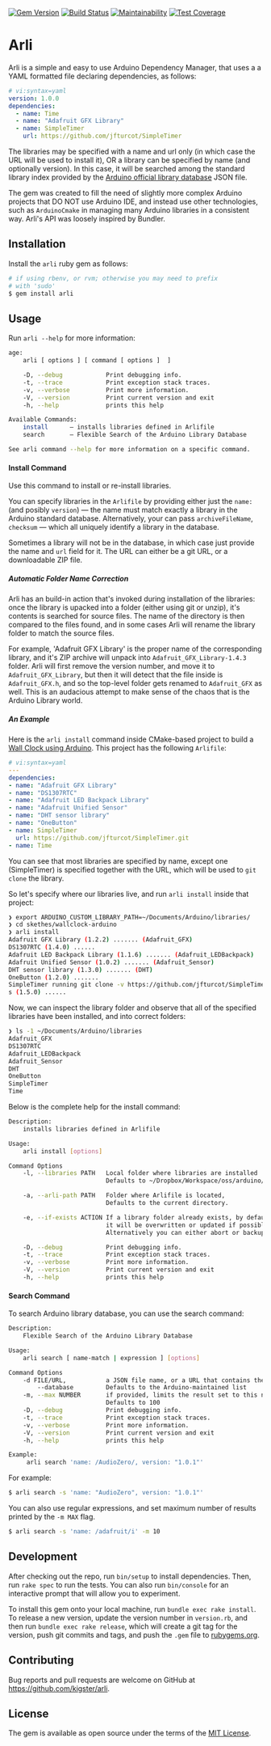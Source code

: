 [![Gem Version](https://badge.fury.io/rb/arli.svg)](https://badge.fury.io/rb/arli)
[![Build Status](https://travis-ci.org/kigster/arli.svg?branch=master)](https://travis-ci.org/kigster/arli)
[![Maintainability](https://api.codeclimate.com/v1/badges/0812671b4bec27ba89b9/maintainability)](https://codeclimate.com/github/kigster/arli/maintainability)
[![Test Coverage](https://api.codeclimate.com/v1/badges/0812671b4bec27ba89b9/test_coverage)](https://codeclimate.com/github/kigster/arli/test_coverage)

# Arli

Arli is a simple and easy to use Arduino Dependency Manager, that uses a
a YAML formatted file declaring dependencies, as follows:

```yaml
# vi:syntax=yaml
version: 1.0.0
dependencies:
  - name: Time
  - name: "Adafruit GFX Library"
  - name: SimpleTimer
    url: https://github.com/jfturcot/SimpleTimer
```

The libraries may be specified with a name and url only (in which case the URL will be used to install it), OR a library can be specified by name (and optionally version). In this case, it will be searched among the standard library index provided by the [Arduino official library database](http://downloads.arduino.cc/libraries/library_index.json.gz) JSON file.

The gem was created to fill the need of slightly more complex Arduino projects that DO NOT use Arduino IDE, and instead use other technologies, such as `ArduinoCmake`  in managing many Arduino libraries  in a consistent way. Arli's API was loosely inspired by Bundler.

## Installation

Install the `arli` ruby gem as follows:

```bash
# if using rbenv, or rvm; otherwise you may need to prefix 
# with 'sudo'
$ gem install arli 
```

## Usage

Run `arli --help` for more information:

```bash
age:
    arli [ options ] [ command [ options ]  ]

    -D, --debug            Print debugging info.
    -t, --trace            Print exception stack traces.
    -v, --verbose          Print more information.
    -V, --version          Print current version and exit
    -h, --help             prints this help

Available Commands:
    install      — installs libraries defined in Arlifile
    search       — Flexible Search of the Arduino Library Database

See arli command --help for more information on a specific command.
```

#### Install Command

Use this command to install or re-install libraries.

You can specify libraries in the `Arlifile` by providing either just the `name:` (and posibly `version`) — the name must match exactly a library in the Arduino standard database. Alternatively, your can pass `archiveFileName`, `checksum` — which all uniquely identify a library in the database.

Sometimes a library will not be in the database, in which case just provide the name and `url` field for it. The URL can either be a git URL, or a downloadable ZIP file.


##### Automatic Folder Name Correction

Arli has an build-in action that's invoked during installation of the libraries: once the library is upacked into a folder (either using git or unzip), it's contents is searched for source files. The name of the directory is then compared to the files found, and in some cases Arli will rename the library folder to match the source files.

For example, 'Adafruit GFX Library' is the proper name of the corresponding library, and it's ZIP archive will unpack into `Adafruit_GFX_Library-1.4.3` folder.  Arli will first remove the version number, and move it to `Adafruit_GFX_Library`, but then it will detect that the file inside is `Adafruit_GFX.h`, and so the top-level folder gets renamed to `Adafruit_GFX` as well. This is an audacious attempt to make sense of the chaos that is the Arduino Library world.

##### An Example

Here is the `arli install` command inside CMake-based project to build a [Wall Clock using Arduino](https://github.com/kigster/wallclock-arduino). This project has the following `Arlifile`:

```yaml
# vi:syntax=yaml
---
dependencies:
- name: "Adafruit GFX Library"
- name: "DS1307RTC"
- name: "Adafruit LED Backpack Library"
- name: "Adafruit Unified Sensor"
- name: "DHT sensor library"
- name: "OneButton"
- name: SimpleTimer
  url: https://github.com/jfturcot/SimpleTimer.git
- name: Time
```

You can see that most libraries are specified by name, except one (SimpleTimer) is specified together with the URL, which will be used to `git clone` the library.

So let's specify where our libraries live, and run `arli install` inside that project:

```bash
❯ export ARDUINO_CUSTOM_LIBRARY_PATH=~/Documents/Arduino/libraries/
❯ cd skethes/wallclock-arduino
❯ arli install
Adafruit GFX Library (1.2.2) ....... (Adafruit_GFX)
DS1307RTC (1.4.0) ......
Adafruit LED Backpack Library (1.1.6) ....... (Adafruit_LEDBackpack)
Adafruit Unified Sensor (1.0.2) ....... (Adafruit_Sensor)
DHT sensor library (1.3.0) ....... (DHT)
OneButton (1.2.0) .......
SimpleTimer running git clone -v https://github.com/jfturcot/SimpleTimer.git ~/Documents/Arduino/libraries/SimpleTimer 2>&1 .
s (1.5.0) ......
```

Now, we can inspect the library folder and observe that all of the specified libraries have been installed, and into correct folders:

```bash
❯ ls -1 ~/Documents/Arduino/libraries
Adafruit_GFX
DS1307RTC
Adafruit_LEDBackpack
Adafruit_Sensor 
DHT
OneButton
SimpleTimer
Time
```

Below is the complete help for the install command:


```bash
Description:
    installs libraries defined in Arlifile

Usage:
    arli install [options]

Command Options
    -l, --libraries PATH   Local folder where libraries are installed
                           Defaults to ~/Dropbox/Workspace/oss/arduino/libraries

    -a, --arli-path PATH   Folder where Arlifile is located,
                           Defaults to the current directory.

    -e, --if-exists ACTION If a library folder already exists, by default
                           it will be overwritten or updated if possible.
                           Alternatively you can either abort or backup

    -D, --debug            Print debugging info.
    -t, --trace            Print exception stack traces.
    -v, --verbose          Print more information.
    -V, --version          Print current version and exit
    -h, --help             prints this help
```

#### Search Command

To search Arduino library database, you can use the search command:

```bash
Description:
    Flexible Search of the Arduino Library Database

Usage:
    arli search [ name-match | expression ] [options]

Command Options
    -d FILE/URL,           a JSON file name, or a URL that contains the index
        --database         Defaults to the Arduino-maintained list
    -m, --max NUMBER       if provided, limits the result set to this number
                           Defaults to 100
    -D, --debug            Print debugging info.
    -t, --trace            Print exception stack traces.
    -v, --verbose          Print more information.
    -V, --version          Print current version and exit
    -h, --help             prints this help

Example:
     arli search 'name: /AudioZero/, version: "1.0.1"'
```

For example:

```bash
$ arli search -s 'name: "AudioZero", version: "1.0.1"'
```

You can also use regular expressions, and set maximum number of results printed by the `-m MAX` flag.

```bash
$ arli search -s 'name: /adafruit/i' -m 10
```

## Development

After checking out the repo, run `bin/setup` to install dependencies. Then, run `rake spec` to run the tests. You can also run `bin/console` for an interactive prompt that will allow you to experiment.

To install this gem onto your local machine, run `bundle exec rake install`. To release a new version, update the version number in `version.rb`, and then run `bundle exec rake release`, which will create a git tag for the version, push git commits and tags, and push the `.gem` file to [rubygems.org](https://rubygems.org).

## Contributing

Bug reports and pull requests are welcome on GitHub at https://github.com/kigster/arli.

## License

The gem is available as open source under the terms of the [MIT License](http://opensource.org/licenses/MIT).
